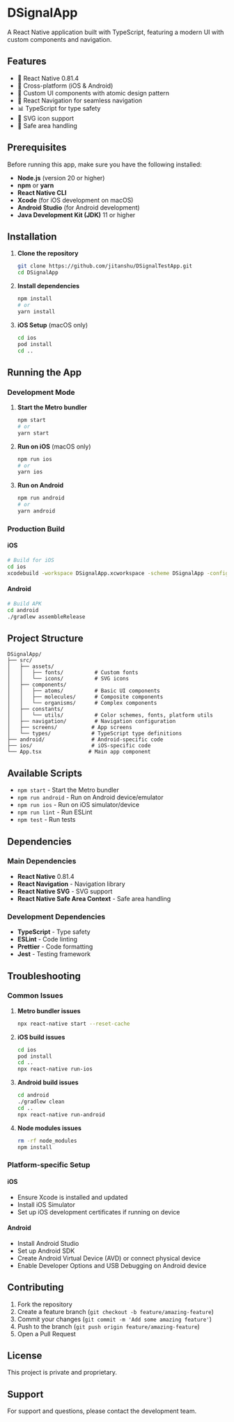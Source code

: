 # DSignalApp

A React Native application built with TypeScript, featuring a modern UI with custom components and navigation.

## Features

- 🚀 React Native 0.81.4
- 📱 Cross-platform (iOS & Android)
- 🎨 Custom UI components with atomic design pattern
- 🧭 React Navigation for seamless navigation
- 📊 TypeScript for type safety
- 🎯 SVG icon support
- 📱 Safe area handling

## Prerequisites

Before running this app, make sure you have the following installed:

- **Node.js** (version 20 or higher)
- **npm** or **yarn**
- **React Native CLI**
- **Xcode** (for iOS development on macOS)
- **Android Studio** (for Android development)
- **Java Development Kit (JDK)** 11 or higher

## Installation

1. **Clone the repository**
   ```bash
   git clone https://github.com/jitanshu/DSignalTestApp.git
   cd DSignalApp
   ```

2. **Install dependencies**
   ```bash
   npm install
   # or
   yarn install
   ```

3. **iOS Setup** (macOS only)
   ```bash
   cd ios
   pod install
   cd ..
   ```

## Running the App

### Development Mode

1. **Start the Metro bundler**
   ```bash
   npm start
   # or
   yarn start
   ```

2. **Run on iOS** (macOS only)
   ```bash
   npm run ios
   # or
   yarn ios
   ```

3. **Run on Android**
   ```bash
   npm run android
   # or
   yarn android
   ```

### Production Build

#### iOS
```bash
# Build for iOS
cd ios
xcodebuild -workspace DSignalApp.xcworkspace -scheme DSignalApp -configuration Release -destination generic/platform=iOS -archivePath DSignalApp.xcarchive archive
```

#### Android
```bash
# Build APK
cd android
./gradlew assembleRelease
```

## Project Structure

```
DSignalApp/
├── src/
│   ├── assets/
│   │   ├── fonts/          # Custom fonts
│   │   └── icons/          # SVG icons
│   ├── components/
│   │   ├── atoms/          # Basic UI components
│   │   ├── molecules/      # Composite components
│   │   └── organisms/      # Complex components
│   ├── constants/
│   │   └── utils/          # Color schemes, fonts, platform utils
│   ├── navigation/         # Navigation configuration
│   ├── screens/           # App screens
│   └── types/             # TypeScript type definitions
├── android/               # Android-specific code
├── ios/                   # iOS-specific code
└── App.tsx               # Main app component
```

## Available Scripts

- `npm start` - Start the Metro bundler
- `npm run android` - Run on Android device/emulator
- `npm run ios` - Run on iOS simulator/device
- `npm run lint` - Run ESLint
- `npm test` - Run tests

## Dependencies

### Main Dependencies
- **React Native** 0.81.4
- **React Navigation** - Navigation library
- **React Native SVG** - SVG support
- **React Native Safe Area Context** - Safe area handling

### Development Dependencies
- **TypeScript** - Type safety
- **ESLint** - Code linting
- **Prettier** - Code formatting
- **Jest** - Testing framework

## Troubleshooting

### Common Issues

1. **Metro bundler issues**
   ```bash
   npx react-native start --reset-cache
   ```

2. **iOS build issues**
   ```bash
   cd ios
   pod install
   cd ..
   npx react-native run-ios
   ```

3. **Android build issues**
   ```bash
   cd android
   ./gradlew clean
   cd ..
   npx react-native run-android
   ```

4. **Node modules issues**
   ```bash
   rm -rf node_modules
   npm install
   ```

### Platform-specific Setup

#### iOS
- Ensure Xcode is installed and updated
- Install iOS Simulator
- Set up iOS development certificates if running on device

#### Android
- Install Android Studio
- Set up Android SDK
- Create Android Virtual Device (AVD) or connect physical device
- Enable Developer Options and USB Debugging on Android device

## Contributing

1. Fork the repository
2. Create a feature branch (`git checkout -b feature/amazing-feature`)
3. Commit your changes (`git commit -m 'Add some amazing feature'`)
4. Push to the branch (`git push origin feature/amazing-feature`)
5. Open a Pull Request

## License

This project is private and proprietary.

## Support

For support and questions, please contact the development team.
